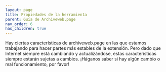 ```yaml
---
layout: page
title: Propiedades de la herramienta
parent: Guía de Archiveweb.page
nav_order: 6
has_children: true
---
```


Hay ciertas características de archiveweb.page en las que estamos trabajando para hacer partes más estables de la extensión. Pero dado que Internet siempre está cambiando y actualizándose, estas características siempre estarán sujetas a cambios. ¡Háganos saber si hay algún cambio o mal funcionamiento, por favor!